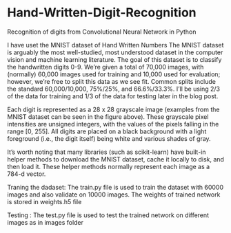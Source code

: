 # Hand-Written-Digit-Recognition

Recognition of digits from Convolutional Neural Network in Python

I have uset the MNIST dataset of Hand Written Numbers The MNIST dataset is arguably the most well-studied, most understood dataset in the computer vision and machine learning literature.
The goal of this dataset is to classify the handwritten digits 0-9. We’re given a total of 70,000 images, with (normally) 60,000 images used for training and 10,000 used for evaluation; however, we’re free to split this data as we see fit. Common splits include the standard 60,000/10,000, 75%/25%, and 66.6%/33.3%. I’ll be using 2/3 of the data for training and 1/3 of the data for testing later in the blog post.

Each digit is represented as a 28 x 28 grayscale image (examples from the MNIST dataset can be seen in the figure above). These grayscale pixel intensities are unsigned integers, with the values of the pixels falling in the range [0, 255]. All digits are placed on a black background with a light foreground (i.e., the digit itself) being white and various shades of gray.

It’s worth noting that many libraries (such as scikit-learn) have built-in helper methods to download the MNIST dataset, cache it locally to disk, and then load it. These helper methods normally represent each image as a 784-d vector.


Traning the dadaset:
  The train.py file is used to train the dataset with 60000 images and also validate on 10000 images.
  The weights of trained network is stored in weights.h5 file
  
Testing :
  The test.py file is used to test the trained network on different images as in images folder
